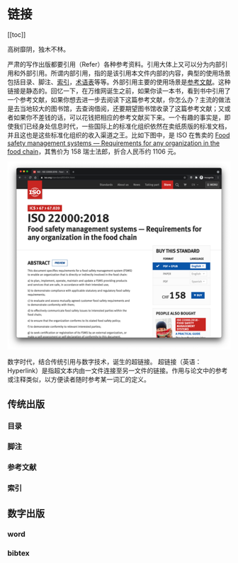 # 链接

[[toc]]

高树靡阴，独木不林。

严肃的写作出版都要引用（Refer）各种参考资料。引用大体上又可以分为内部引用和外部引用。所谓内部引用，指的是该引用本文件内部的内容，典型的使用场景包括目录、脚注、[索引](https://en.wikipedia.org/wiki/Index_(publishing))，[术语表](https://en.wikipedia.org/wiki/Glossary)等等。外部引用主要的使用场景是[参考文献](https://en.wikipedia.org/wiki/Bibliography)。这种链接是静态的。回忆一下，在万维网诞生之前，如果你读一本书，看到书中引用了一个参考文献，如果你想去进一步去阅读下这篇参考文献，你怎么办？主流的做法是去当地较大的图书馆，去查询借阅，还要期望图书馆收录了这篇参考文献；又或者如果你不差钱的话，可以花钱把相应的参考文献买下来。一个有趣的事实是，即使我们已经身处信息时代，一些国际上的标准化组织依然在卖纸质版的标准文档，并且这也是这些标准化组织的收入渠道之王。比如下图中，是 ISO 在售卖的 [Food safety management systems — Requirements for any organization in the food chain](https://www.iso.org/standard/65464.html)，其售价为 158 瑞士法郎，折合人民币约 1106 元。

<p style="text-align: center">
<img src="./asset/images/iso-is-selling-standards-paper.png" alt="ISO is selling standards paper"/>
</p>

数字时代，结合传统引用与数字技术，诞生的超链接。
超链接（英语：Hyperlink）是指超文本内由一文件连接至另一文件的链接。作用与论文中的参考或注释类似，以方便读者随时参考某一词汇的定义。

## 传统出版

### 目录

### 脚注

### 参考文献

### 索引

## 数字出版

### word

### bibtex
